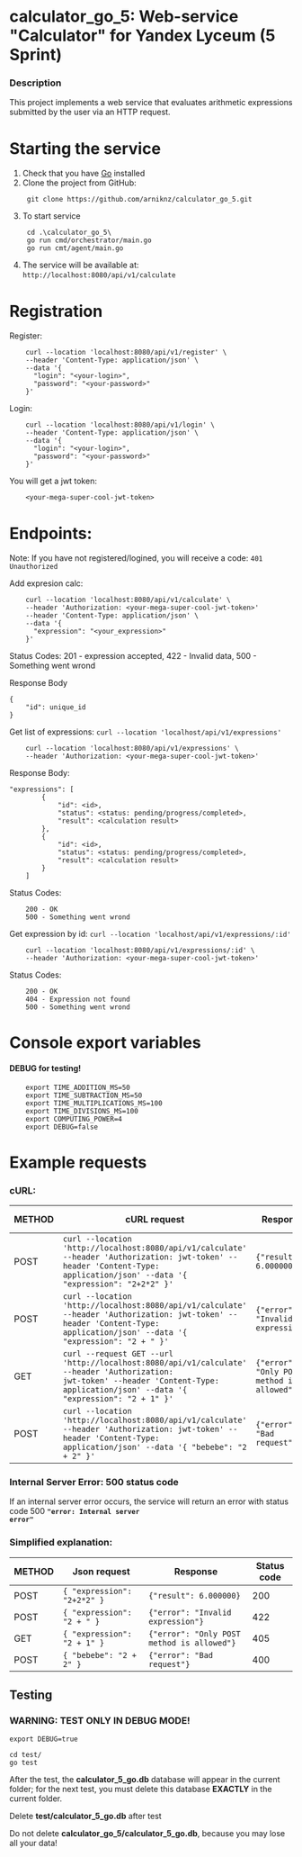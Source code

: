 # calculator_go_5: Web-service "Calculator" for Yandex Lyceum (5 Sprint)

### Description
This project implements a web service that evaluates arithmetic expressions submitted by the user via an HTTP request.

# Starting the service
  1. Check that you have [Go](https://go.dev/dl/) installed
  2. Clone the project from GitHub:
     ```
      git clone https://github.com/arniknz/calculator_go_5.git
     ```
  3. To start service
     ```
      cd .\calculator_go_5\
      go run cmd/orchestrator/main.go
      go run cmt/agent/main.go
     ```
  4. The service will be available at: ```http://localhost:8080/api/v1/calculate```

# Registration

Register:
```
    curl --location 'localhost:8080/api/v1/register' \
    --header 'Content-Type: application/json' \
    --data '{
      "login": "<your-login>",
      "password": "<your-password>"
    }'
```

Login:
```
    curl --location 'localhost:8080/api/v1/login' \
    --header 'Content-Type: application/json' \
    --data '{
      "login": "<your-login>",
      "password": "<your-password>"
    }'
```

You will get a jwt token:
```
    <your-mega-super-cool-jwt-token>
```

# Endpoints:

Note: If you have not registered/logined, you will receive a code: ```401 Unauthorized```

Add expresion calc:
```
    curl --location 'localhost:8080/api/v1/calculate' \
    --header 'Authorization: <your-mega-super-cool-jwt-token>'
    --header 'Content-Type: application/json' \
    --data '{
      "expression": "<your_expression>"
    }'
```

Status Codes: 201 - expression accepted, 422 - Invalid data, 500 - Something went wrond

Response Body

```
{
    "id": unique_id
}
```

Get list of expressions:
```curl --location 'localhost/api/v1/expressions'```
```
    curl --location 'localhost:8080/api/v1/expressions' \
    --header 'Authorization: <your-mega-super-cool-jwt-token>'
```

Response Body:
```
"expressions": [
        {
            "id": <id>,
            "status": <status: pending/progress/completed>,
            "result": <calculation result>
        },
        {
            "id": <id>,
            "status": <status: pending/progress/completed>,
            "result": <calculation result>
        }
    ]
```

Status Codes:
```
    200 - OK
    500 - Something went wrond
```

Get expression by id:
```curl --location 'localhost/api/v1/expressions/:id'```
```
    curl --location 'localhost:8080/api/v1/expressions/:id' \
    --header 'Authorization: <your-mega-super-cool-jwt-token>'
```

Status Codes:
```
    200 - OK
    404 - Expression not found
    500 - Something went wrond
```

# Console export variables
#### DEBUG for testing!
```
    export TIME_ADDITION_MS=50
    export TIME_SUBTRACTION_MS=50
    export TIME_MULTIPLICATIONS_MS=100
    export TIME_DIVISIONS_MS=100
    export COMPUTING_POWER=4
    export DEBUG=false
```


# Example requests
### cURL:
| METHOD | cURL request | Response | Status code |
| ------ | ------------ | -------- | ----------- |
| POST   |<code>curl --location 'http://localhost:8080/api/v1/calculate' --header 'Authorization: jwt-token' --header 'Content-Type: application/json' --data '{  "expression": "2+2*2"  }'</code>|<code>{"result": 6.000000}</code>| 200 |
| POST   |<code>curl --location 'http://localhost:8080/api/v1/calculate' --header 'Authorization: jwt-token' --header 'Content-Type: application/json' --data '{  "expression": "2 + "  }'</code>|<code>{"error": "Invalid expression"}</code>| 422 |
| GET    |<code>curl --request GET --url 'http://localhost:8080/api/v1/calculate' --header 'Authorization: jwt-token' --header 'Content-Type: application/json' --data '{  "expression": "2 + 1"  }'</code>|<code>{"error": "Only POST method is allowed"}</code>| 405 |
| POST   |<code>curl --location 'http://localhost:8080/api/v1/calculate' --header 'Authorization: jwt-token' --header 'Content-Type: application/json' --data '{  "bebebe": "2 + 2"  }'</code>|<code>{"error": "Bad request"}</code>| 400 |

### Internal Server Error: 500 status code
If an internal server error occurs, the service will return an error with status code 500
**<code>"error: Internal server error"</code>**

### Simplified explanation:
| METHOD | Json request | Response | Status code |
| ------ | ------------ | -------- | ----------- |
| POST   | <code>{  "expression": "2+2*2"  }</code>|<code>{"result": 6.000000}</code>| 200 |
| POST   | <code>{  "expression": "2 + "  }</code>|<code>{"error": "Invalid expression"}</code>| 422 |
| GET    | <code>{  "expression": "2 + 1"  }</code>|<code>{"error": "Only POST method is allowed"}</code>| 405 |
| POST   | <code>{  "bebebe": "2 + 2"  }</code>|<code>{"error": "Bad request"}</code>| 400 |

## Testing

### WARNING: TEST ONLY IN DEBUG MODE!

```
export DEBUG=true
```

```
cd test/
go test
```

After the test, the **calculator_5_go.db** database will appear in the current folder; for the next test, you must delete this database **EXACTLY** in the current folder.

Delete **test/calculator_5_go.db** after test

Do not delete **calculator_go_5/calculator_5_go.db**, because you may lose all your data!